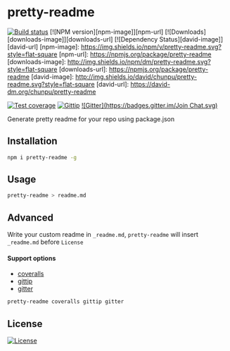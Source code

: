 pretty-readme
===

[![Build status][travis-image]][travis-url]
[![NPM version][npm-image]][npm-url]
[![Downloads][downloads-image]][downloads-url]
[![Dependency Status][david-image]][david-url]
[npm-image]: https://img.shields.io/npm/v/pretty-readme.svg?style=flat-square
[npm-url]: https://npmjs.org/package/pretty-readme
[downloads-image]: http://img.shields.io/npm/dm/pretty-readme.svg?style=flat-square
[downloads-url]: https://npmjs.org/package/pretty-readme
[david-image]: http://img.shields.io/david/chunpu/pretty-readme.svg?style=flat-square
[david-url]: https://david-dm.org/chunpu/pretty-readme

[![Test coverage][coveralls-image]][coveralls-url]
[![Gittip][gittip-image]][gittip-url]
[![Gitter](https://badges.gitter.im/Join Chat.svg)](https://gitter.im/chunpu/pretty-readme)

Generate pretty readme for your repo using package.json

Installation
---

```sh
npm i pretty-readme -g
```

Usage
---

```sh
pretty-readme > readme.md
```

Advanced
---

Write your custom readme in `_readme.md`, `pretty-readme` will insert `_readme.md` before `License`

#### Support options

- [coveralls](https://coveralls.io)
- [gittip](https://gratipay.com)
- [gitter](https://gitter.im)

```sh
pretty-readme coveralls gittip gitter
```

License
---

[![License][license-image]][license-url]

[travis-image]: https://img.shields.io/travis/chunpu/pretty-readme.svg?style=flat-square
[travis-url]: https://travis-ci.org/chunpu/pretty-readme
[coveralls-image]: https://img.shields.io/coveralls/chunpu/pretty-readme/master.svg?style=flat-square
[coveralls-url]: https://coveralls.io/r/chunpu/pretty-readme
[gittip-image]: https://img.shields.io/gittip/chunpu.svg?style=flat-square
[gittip-url]: https://www.gittip.com/chunpu/
[license-image]: http://img.shields.io/npm/l/pretty-readme.svg?style=flat-square
[license-url]: #
